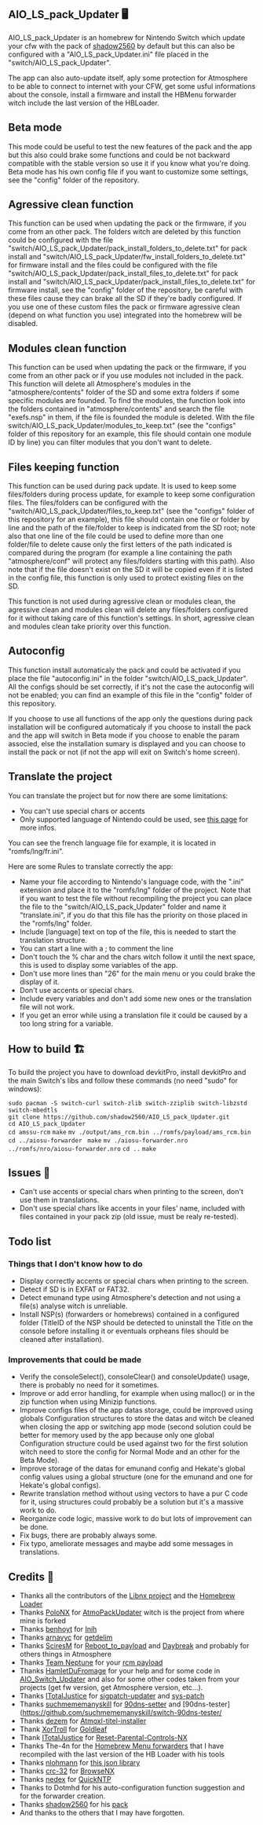 ## AIO_LS_pack_Updater 🖥️

AIO_LS_pack_Updater is an homebrew for Nintendo Switch which update your cfw with the pack of [shadow2560](https://github.com/shadow2560/) by default but this can also be configured with a "AIO_LS_pack_Updater.ini" file placed in the "switch/AIO_LS_pack_Updater".

The app can also auto-update itself, aply some protection for Atmosphere to be able to connect to internet with your CFW, get some usful informations about the console, install a firmware and install the HBMenu forwarder witch include the last version of the HBLoader.

## Beta mode

This mode could be useful to test the new features of the pack and the app but this also could brake some functions and could be not backward compatible with the stable version so use it if you know what you're doing. Beta mode has his own config file if you want to customize some settings, see the "config" folder of the repository.

## Agressive clean function

This function can be used when updating the pack or the firmware, if you come from an other pack. The folders witch are deleted by this function could be configured with the file "switch/AIO_LS_pack_Updater/pack_install_folders_to_delete.txt" for pack install and "switch/AIO_LS_pack_Updater/fw_install_folders_to_delete.txt" for firmware install and the files could be configured with the file "switch/AIO_LS_pack_Updater/pack_install_files_to_delete.txt" for pack install and "switch/AIO_LS_pack_Updater/pack_install_files_to_delete.txt" for firmware install, see the "config" folder of the repository, be careful with these files cause they can brake all the SD if they're badly configured. If you use one of these custom files the pack or firmware agressive clean (depend on what function you use) integrated into the homebrew will be disabled.

## Modules clean function

This function can be used when updating the pack or the firmware, if you come from an other pack or if you use modules not included in the pack. This function will delete all Atmosphere's modules in the "atmosphere/contents" folder of the SD and some extra folders if some specific modules are founded. To find the modules, the function look into the folders contained in "atmosphere/contents" and search the file "exefs.nsp" in them, if the file is founded the module is deleted. With the file switch/AIO_LS_pack_Updater/modules_to_keep.txt" (see the "configs" folder of this repository for an example, this file should contain one module ID  by line) you can filter modules that you don't want to delete.

## Files keeping function

This function can be used during pack update. It is used to keep some files/folders during process update, for example to keep some configuration files. The files/folders can be configured with the "switch/AIO_LS_pack_Updater/files_to_keep.txt" (see the "configs" folder of this repository for an example), this file should contain one file or folder by line and the path of the file/folder to keep is indicated from the SD root; note also that one line of the file could be used to define more than one folder/file to delete cause only the first letters of the path indicated is compared during the program (for example a line containing the path "atmosphere/conf" will protect any files/folders starting with this path). Also note that if the file doesn't exist on the SD it will be copied even if it is listed in the config file, this function is only used to protect existing files on the SD.

This function is not used during agressive clean or modules clean, the agressive clean and modules clean will delete any files/folders configured for it without taking care of this function's settings. In short, agressive clean and modules clean take priority over this function.

## Autoconfig

This function install automaticaly the pack and could be activated if you place the file "autoconfig.ini" in the folder "switch/AIO_LS_pack_Updater". All the configs should be set correctly, if it's not the case the autoconfig will not be enabled; you can find an example of this file in the "config" folder of this repository.

If you choose to use all functions of the app only the questions during pack installation will be configured automaticaly if you choose to install the pack and the app will switch in Beta mode if you choose to enable the param associed, else the installation sumary is displayed and you can choose to install the pack or not (if not the app will exit on Switch's home screen).

## Translate the project

You can translate the project but for now there are some limitations:
* You can't use special chars or accents
* Only supported language of Nintendo could be used, see [this page](https://switchbrew.org/wiki/Settings_services#LanguageCode) for more infos.

You can see the french language file for example, it is located in "romfs/lng/fr.ini".

Here are some Rules to translate correctly the app:
* Name your file according to Nintendo's language code, with the ".ini" extension and place it to the "romfs/lng" folder of the project. Note that if you want to test the file without recompiling the project you can place the file to the "switch/AIO_LS_pack_Updater" folder and name it "translate.ini", if you do that this file has the priority on those placed in the "romfs/lng" folder.
* Include [language] text on top of the file, this is needed to start the translation structure.
* You can start a line with a ; to comment the line
* Don't touch the % char and the chars witch follow it until the next space, this is used to display some variables of the app.
* Don't use more lines than "26" for the main menu or you could brake the display of it.
* Don't use accents or special chars.
* Include every variables and don't add some new ones or the translation file will not work.
* If you get an error while using a translation file it could be caused by a too long string for a variable.

## How to build 🏗️

To build the project you have to download devkitPro, install devkitPro and the main Switch's libs and follow these commands (no need "sudo" for windows):

``sudo pacman -S switch-curl switch-zlib switch-zziplib switch-libzstd switch-mbedtls``  
``git clone https://github.com/shadow2560/AIO_LS_pack_Updater.git``  
``cd AIO_LS_pack_Updater``  
``cd amssu-rcm``
``make``
``mv ./output/ams_rcm.bin ../romfs/payload/ams_rcm.bin``
``cd ../aiosu-forwarder ``
``make``
``mv ./aiosu-forwarder.nro ../romfs/nro/aiosu-forwarder.nro``
``cd ..``
``make``  
 
## Issues 🚩 

* Can't use accents or special chars when printing to the screen, don't use them in translations.
* Don't use special chars like accents in your files' name, included with files contained in your pack zip  (old issue, must be realy re-tested).

##  Todo list

### Things that I don't know how to do

* Display correctly accents or special chars when printing to the screen.
* Detect if SD is in EXFAT or FAT32.
* Detect emunand type using Atmosphere's detection and not using a file(s) analyse witch is unreliable.
* Install NSP(s) (forwarders or homebrews) contained in a configured folder (TitleID of the NSP should be detected to uninstall the Title on the console before installing it or eventuals orpheans files should be cleaned after installation).

### Improvements that could be made

* Verify the  consoleSelect(), consoleClear() and consoleUpdate() usage, there is probably no need for it sometimes.
* Improve or add error handling, for example when using malloc() or in the zip function when using Minizip functions.
* Improve configs files of the app datas storage, could be improved using globals Configuration structures to store the datas and witch be cleaned  when  closing the app  or  switching app mode  (second solution could be better for memory used by the app because only one global Configuration structure could  be  used against two for the first solution witch need to store the config for Normal Mode and an other for the Beta Mode).
* Improve storage of the datas for emunand config and Hekate's global config values  using a  global structure (one for the emunand and one for Hekate's global configs).
* Rewrite translation  method without  using  vectors to  have a pur C code for it, using structures could probably be a solution but it's a massive work to do.
* Reorganize code logic, massive work to do but lots of improvement can be done.
* Fix bugs, there are probably always some.
* Fix typo, ameliorate messages and maybe add some messages in translations.

## Credits 📜 

- Thanks all the contributors of the [Libnx project](https://github.com/switchbrew/libnx) and the [Homebrew Loader](https://github.com/switchbrew/nx-hbloader)
- Thanks [PoloNX](https://github.com/PoloNX) for [AtmoPackUpdater](https://github.com/PoloNX/AtmoPackUpdater) witch is the project from where mine is forked
- Thanks [benhoyt](https://github.com/benhoyt/) for [Inih](https://github.com/benhoyt/inih)
- Thanks [arnavyc](https://github.com/arnavyc/) for [getdelim](https://github.com/arnavyc/getdelim)
- Thanks [SciresM](https://github.com/SciresM) for [Reboot_to_payload](https://github.com/Atmosphere-NX/Atmosphere/tree/master/troposphere/reboot_to_payload) and [Daybreak](https://github.com/Atmosphere-NX/Atmosphere/tree/master/troposphere/daybreak) and probably for others things in Atmosphere
- Thanks [Team Neptune](https://github.com/Team-Neptune]) for your [rcm payload](https://github.com/Team-Neptune/DeepSea-Updater/tree/master/rcm)
- Thanks [HamletDuFromage](https://github.com/HamletDuFromage) for your help and for some code in [AIO_Switch_Updater](https://github.com/HamletDuFromage/AIO-switch-updater) and also for some other codes taken from your projects (get fw version, get Atmosphere version, etc...).
- Thanks [ITotalJustice](https://github.com/ITotalJustice) for [sigpatch-updater](https://github.com/ITotalJustice/sigpatch-updater/) and [sys-patch](https://github.com/ITotalJustice/sys-patch/)
- Thanks [suchmememanyskill](https://github.com/suchmememanyskill) for [90dns-setter](https://github.com/suchmememanyskill/switch-90dns-setter/) and [90dns-tester](https://github.com/suchmememanyskill/switch-90dns-tester/
- Thanks [dezem](https://github.com/dezem) for [Atmoxl-titel-installer](https://github.com/dezem/AtmoXL-Titel-Installer)
- Thank [XorTroll](https://github.com/XorTroll) for [Goldleaf](https://github.com/XorTroll/Goldleaf)
- Thank [ITotalJustice](https://github.com/ITotalJustice) for [Reset-Parental-Controls-NX](https://github.com/ITotalJustice/Reset-Parental-Controls-NX)
- Thanks The-4n for the [Homebrew Menu forwarders](https://gbatemp.net/threads/homebrew-menu-loader-legal-nsp.518433/) that I have recompiled with the last version of the HB Loader with his tools
- Thanks [nlohmann](https://github.com/nlohmann) for [this json library](https://github.com/nlohmann/json)
- Thanks [crc-32](https://github.com/crc-32) for [BrowseNX](https://github.com/crc-32/BrowseNX)
- Thanks [nedex](https://github.com/nedex) for [QuickNTP](https://github.com/nedex/QuickNTP)
- Thanks to Dotmhd for his auto-configuration function suggestion and for the forwarder creation.
- Thanks [shadow2560](https://github.com/shadow2560/) for his [pack](https://github.com/shadow2560/switch_AIO_LS_pack)
- And thanks to the others that I may have forgotten.
